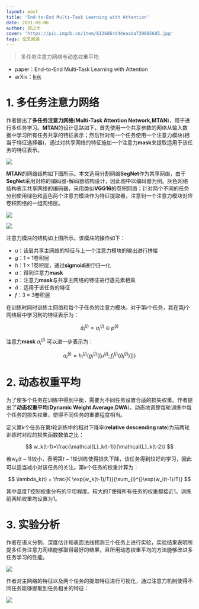 ```yaml
---
layout: post
title: 'End-to-End Multi-Task Learning with Attention'
date: 2021-09-06
author: 郑之杰
cover: 'https://pic.imgdb.cn/item/6136d64d44eaada7390856d5.jpg'
tags: 论文阅读
---
```


> 多任务注意力网络与动态权重平均.

- paper：End-to-End Multi-Task Learning with Attention
- arXiv：[link](https://arxiv.org/abs/1803.10704)

# 1. 多任务注意力网络

作者提出了**多任务注意力网络**(**Multi-Task Attention Network,MTAN**)，用于进行多任务学习。**MTAN**的设计思路如下，首先使用一个共享参数的网络从输入数据中学习所有任务共享的特征表示；然后针对每一个任务使用一个注意力模块(相当于特征选择器)，通过对共享网络的特征施加一个注意力**mask**来提取适用于该任务的特征表示。

![](https://pic.imgdb.cn/item/6132d43144eaada739265469.jpg)

**MTAN**的网络结构如下图所示。本文选用分割网络**SegNet**作为共享网络，由于**SegNet**采用对称的编码器-解码器结构设计，因此图中以编码器为例。灰色网络结构表示共享网络的编码器，采用类似**VGG16**的卷积网络；针对两个不同的任务分别使用绿色和蓝色两个注意力模块作为特征提取器，注意到一个注意力模块对应卷积网络的一组网络层。

![](https://pic.imgdb.cn/item/6132d2ef44eaada739241dd0.jpg)

![](https://pic.imgdb.cn/item/6132d30a44eaada739244d8a.jpg)

注意力模块的结构如上图所示。该模块的操作如下：
- $u$：该层共享主网络的特征与上一个注意力模块的输出进行拼接
- $g$：$1\times 1$卷积层
- $h$：$1\times 1$卷积层，通过**sigmoid**进行归一化
- $a$：得到注意力**mask**
- $p$：注意力**mask**与共享主网络的特征进行逐元素相乘
- $\hat{a}$：适用于该任务的特征
- $f$：$3\times 3$卷积层

在训练时同时训练主网络和每个子任务的注意力模块。对于第$i$个任务，其在第$j$个网络层中学习到的特征表示为：

$$ \hat{a}_i^{(j)} = a_i^{(j)} \odot p^{(j)} $$

注意力**mask** $a_i^{(j)}$ 可以进一步表示为：

$$ a_i^{(j)} = h_i^{(j)}( g_i^{(j)} ([u^{(j)};f_i^{(j)}(\hat{a}_i^{(j)})]) ) $$

# 2. 动态权重平均
为了使多个任务在训练中得到平衡，需要为不同任务设置合适的损失权重。作者提出了**动态权重平均**(**Dynamic Weight Average,DWA**)，动态地调整每轮训练中每个任务的损失权重，使得不同任务的重要程度相当。

定义第$k$个任务在第$t$轮训练中的相对下降率(**relative descending rate**)为前两轮训练时对应的损失函数数值之比：

$$ w_k(t-1)=\frac{\mathcal{L}_k(t-1)}{\mathcal{L}_k(t-2)} $$

若$w_k(t-1)$较小，表明第$t-1$轮训练使得损失下降，该任务得到较好的学习，因此可以适当减小对该任务的关注。第$k$个任务的权重计算为：

$$ \lambda_k(t) = \frac{K \exp(w_k(t-1)/T)}{\sum_{i}^{}\exp(w_i(t-1)/T)} $$

其中温度$T$控制权重分布的平坦程度。较大的$T$使得所有任务的权重都接近$1$。训练前两轮权重均设置为$1$。

# 3. 实验分析

作者在语义分割、深度估计和表面法线预测三个任务上进行实验，实验结果表明所提多任务注意力网络能够取得最好的结果，且所用动态权重平均的方法能够改进多任务学习的性能。

![](https://pic.imgdb.cn/item/6133027f44eaada739a3a700.jpg)

作者对主网络的特征以及两个任务的提取特征进行可视化，通过注意力机制使得不同任务能够提取到任务相关的特征：

![](https://pic.imgdb.cn/item/613302fc44eaada739a57e52.jpg)
